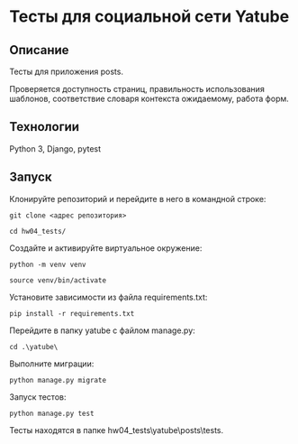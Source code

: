 # Тесты для социальной сети Yatube

## Описание
Тесты для приложения posts.

Проверяется доступность страниц, правильность использования шаблонов, соответствие словаря контекста ожидаемому, работа форм.

## Технологии
Python 3, Django, pytest

## Запуск
Клонируйте репозиторий и перейдите в него в командной строке:
```
git clone <адрес репозитория>
```
```
cd hw04_tests/
```
Cоздайте и активируйте виртуальное окружение:
```
python -m venv venv
```
```
source venv/bin/activate
```
Установите зависимости из файла requirements.txt:
```
pip install -r requirements.txt
```
Перейдите в папку yatube с файлом manage.py:
```
cd .\yatube\
```
Выполните миграции:
```
python manage.py migrate
```
Запуск тестов:
```
python manage.py test
```
Тесты находятся в папке hw04_tests\yatube\posts\tests.
